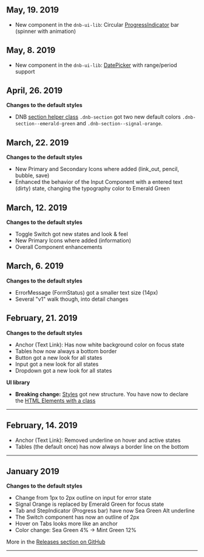 ## May, 19. 2019

- New component in the `dnb-ui-lib`: Circular [ProgressIndicator](/uilib/components/progress-indicator) bar (spinner with animation)

## May, 8. 2019

- New component in the `dnb-ui-lib`: [DatePicker](/uilib/components/date-picker) with range/period support

## April, 26. 2019

**Changes to the default styles**

- DNB [section helper class](/uilib/helper-classes/#usage) `.dnb-section` got two new default colors `.dnb-section--emerald-green` and `.dnb-section--signal-orange`.

## March, 22. 2019

**Changes to the default styles**

- New Primary and Secondary Icons where added (link_out, pencil, bubble, save)
- Enhanced the behavior of the Input Component with a entered text (dirty) state, changing the typography color to Emerald Green

## March, 12. 2019

**Changes to the default styles**

- Toggle Switch got new states and look & feel
- New Primary Icons where added (information)
- Overall Component enhancements

## March, 6. 2019

**Changes to the default styles**

- ErrorMessage (FormStatus) got a smaller text size (14px)
- Several "v1" walk though, into detail changes

## February, 21. 2019

**Changes to the default styles**

- Anchor (Text Link): Has now white background color on focus state
- Tables how now always a bottom border
- Button got a new look for all states
- Input got a new look for all states
- Dropdown got a new look for all states

**UI library**

- **Breaking change:** [Styles](/uilib/usage/customisation/styling) got new structure. You have now to declare the [HTML Elements with a class](/uilib/elements#how-to-use)

---

## February, 14. 2019

- Anchor (Text Link): Removed underline on hover and active states
- Tables (the default once) has now always a border line on the bottom

---

## January 2019

**Changes to the default styles**

- Change from 1px to 2px outline on input for error state
- Signal Orange is replaced by Emerald Green for focus state
- Tab and StepIndicator (Progress bar) have now Sea Green Alt underline
- The Switch component has now an outline of 2px
- Hover on Tabs looks more like an anchor
- Color change: Sea Green 4% -> Mint Green 12%

More in the [Releases section on GitHub](https://github.com/dnbexperience/eufemia/releases)

---
